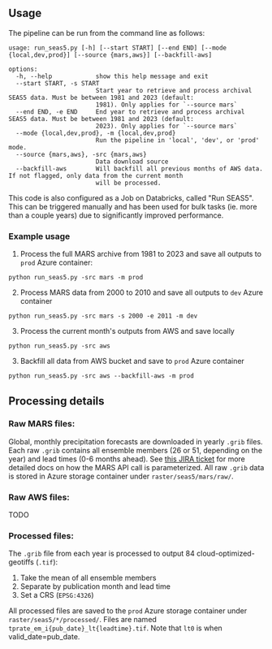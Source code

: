## Usage

The pipeline can be run from the command line as follows:

```
usage: run_seas5.py [-h] [--start START] [--end END] [--mode {local,dev,prod}] [--source {mars,aws}] [--backfill-aws]

options:
  -h, --help            show this help message and exit
  --start START, -s START
                        Start year to retrieve and process archival SEAS5 data. Must be between 1981 and 2023 (default:
                        1981). Only applies for `--source mars`
  --end END, -e END     End year to retrieve and process archival SEAS5 data. Must be between 1981 and 2023 (default:
                        2023). Only applies for `--source mars`
  --mode {local,dev,prod}, -m {local,dev,prod}
                        Run the pipeline in 'local', 'dev', or 'prod' mode.
  --source {mars,aws}, -src {mars,aws}
                        Data download source
  --backfill-aws        Will backfill all previous months of AWS data. If not flagged, only data from the current month
                        will be processed.
```

This code is also configured as a Job on Databricks, called "Run SEAS5". This can be triggered manually and has been used for bulk tasks (ie. more than a couple years) due to significantly improved performance.

### Example usage

1. Process the full MARS archive from 1981 to 2023 and save all outputs to `prod` Azure container:

```
python run_seas5.py -src mars -m prod
```

2. Process MARS data from 2000 to 2010 and save all outputs to `dev` Azure container

```
python run_seas5.py -src mars -s 2000 -e 2011 -m dev
```

3. Process the current month's outputs from AWS and save locally

```
python run_seas5.py -src aws
```

3. Backfill all data from AWS bucket and save to `prod` Azure container

```
python run_seas5.py -src aws --backfill-aws -m prod
```

## Processing details

### Raw MARS files:
Global, monthly precipitation forecasts are downloaded in yearly `.grib` files. Each raw `.grib` contains all ensemble members (26 or 51, depending on the year) and lead times (0-6 months ahead). See [this JIRA ticket](https://humanitarian.atlassian.net/browse/DSCI-539?focusedCommentId=177527) for more detailed docs on how the MARS API call is parameterized. All raw `.grib` data is stored in Azure storage container under `raster/seas5/mars/raw/`.

### Raw AWS files:

TODO

### Processed files:
The `.grib` file from each year is processed to output 84 cloud-optimized-geotiffs (`.tif`):
1. Take the mean of all ensemble members
2. Separate by publication month and lead time
3. Set a CRS (`EPSG:4326`)

All processed files are saved to the `prod` Azure storage container under `raster/seas5/*/processed/`. Files are named `tprate_em_i{pub_date}_lt{leadtime}.tif`. Note that `lt0` is when valid_date=pub_date.
